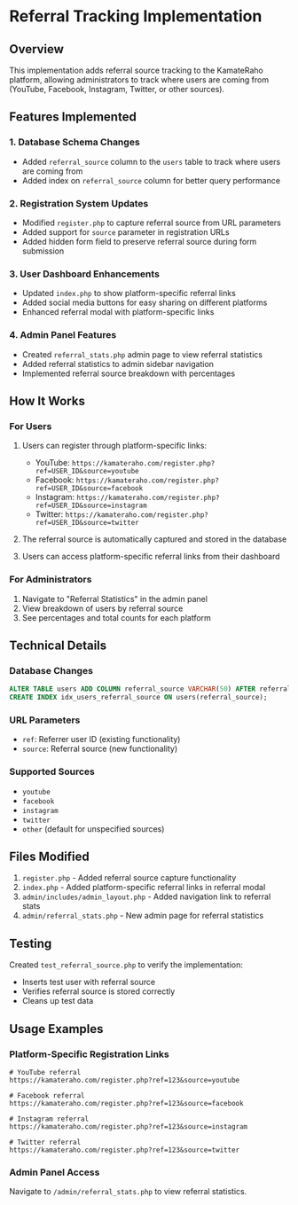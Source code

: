 # Referral Tracking Implementation

## Overview
This implementation adds referral source tracking to the KamateRaho platform, allowing administrators to track where users are coming from (YouTube, Facebook, Instagram, Twitter, or other sources).

## Features Implemented

### 1. Database Schema Changes
- Added `referral_source` column to the `users` table to track where users are coming from
- Added index on `referral_source` column for better query performance

### 2. Registration System Updates
- Modified `register.php` to capture referral source from URL parameters
- Added support for `source` parameter in registration URLs
- Added hidden form field to preserve referral source during form submission

### 3. User Dashboard Enhancements
- Updated `index.php` to show platform-specific referral links
- Added social media buttons for easy sharing on different platforms
- Enhanced referral modal with platform-specific links

### 4. Admin Panel Features
- Created `referral_stats.php` admin page to view referral statistics
- Added referral statistics to admin sidebar navigation
- Implemented referral source breakdown with percentages

## How It Works

### For Users
1. Users can register through platform-specific links:
   - YouTube: `https://kamateraho.com/register.php?ref=USER_ID&source=youtube`
   - Facebook: `https://kamateraho.com/register.php?ref=USER_ID&source=facebook`
   - Instagram: `https://kamateraho.com/register.php?ref=USER_ID&source=instagram`
   - Twitter: `https://kamateraho.com/register.php?ref=USER_ID&source=twitter`

2. The referral source is automatically captured and stored in the database

3. Users can access platform-specific referral links from their dashboard

### For Administrators
1. Navigate to "Referral Statistics" in the admin panel
2. View breakdown of users by referral source
3. See percentages and total counts for each platform

## Technical Details

### Database Changes
```sql
ALTER TABLE users ADD COLUMN referral_source VARCHAR(50) AFTER referral_code;
CREATE INDEX idx_users_referral_source ON users(referral_source);
```

### URL Parameters
- `ref`: Referrer user ID (existing functionality)
- `source`: Referral source (new functionality)

### Supported Sources
- `youtube`
- `facebook`
- `instagram`
- `twitter`
- `other` (default for unspecified sources)

## Files Modified

1. `register.php` - Added referral source capture functionality
2. `index.php` - Added platform-specific referral links in referral modal
3. `admin/includes/admin_layout.php` - Added navigation link to referral stats
4. `admin/referral_stats.php` - New admin page for referral statistics

## Testing

Created `test_referral_source.php` to verify the implementation:
- Inserts test user with referral source
- Verifies referral source is stored correctly
- Cleans up test data

## Usage Examples

### Platform-Specific Registration Links
```
# YouTube referral
https://kamateraho.com/register.php?ref=123&source=youtube

# Facebook referral
https://kamateraho.com/register.php?ref=123&source=facebook

# Instagram referral
https://kamateraho.com/register.php?ref=123&source=instagram

# Twitter referral
https://kamateraho.com/register.php?ref=123&source=twitter
```

### Admin Panel Access
Navigate to `/admin/referral_stats.php` to view referral statistics.